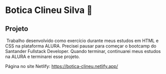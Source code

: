 # Botica Clineu Silva :department_store:

## **Projeto** ##

​	Trabalho desenvolvido como exercício durante meus estudos em HTML e CSS na plataforma ALURA. Precisei pausar para começar o bootcamp do Santander Fullstack Developer. Quando terminar, continuarei meus estudos na ALURA e terminarei esse projeto.

Página no site Netlify:
https://botica-clineu.netlify.app/



